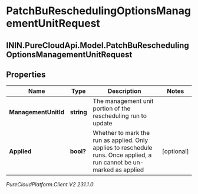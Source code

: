 # PatchBuReschedulingOptionsManagementUnitRequest

## ININ.PureCloudApi.Model.PatchBuReschedulingOptionsManagementUnitRequest

## Properties

|Name | Type | Description | Notes|
|------------ | ------------- | ------------- | -------------|
| **ManagementUnitId** | **string** | The management unit portion of the rescheduling run to update | |
| **Applied** | **bool?** | Whether to mark the run as applied.  Only applies to reschedule runs.  Once applied, a run cannot be un-marked as applied | [optional] |



_PureCloudPlatform.Client.V2 231.1.0_
